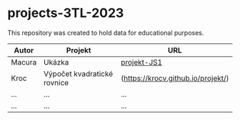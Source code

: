 # projects-3TL-2023

This repository was created to hold data for educational purposes.


| Autor         | Projekt     | URL  |
| ------------- |-------------| -----|
| Macura      | Ukázka | [projekt-JS1](https://macura-spsstav.github.io/projekt-JS1/) |
| Kroc | Výpočet kvadratické rovnice | (https://krocv.github.io/projekt/) |
| ... | ... | ... |
| ... | ... | ... |
